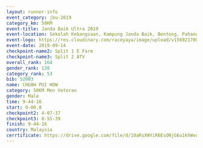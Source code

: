 ```yaml
---
layout: runner-info 
event_category: jbu-2019 
category_km: 50KM 
event-title: Janda Baik Ultra 2019
event-location: Sekolah Kebangsaan, Kampung Janda Baik, Bentong, Pahang, Malaysia 
event-logo: https://res.cloudinary.com/raceyaya/image/upload/v1569217009/logo/janda-baik_vch1pc.jpg 
event-date: 2019-09-14 
checkpoint-name2: Split 1 E Farm 
checkpoint-name3: Split 2 ATV 
overall_rank: 164
gender_rank: 128
category_rank: 53
bib: 52003
name: CHUAH PUI HOW
category: 50KM Men Veteran
gender: Male
time: 9-44-16
start: 0-00.0
checkpoint2: 4-07-37
checkpoint3: 8-55-39
finish: 9-44-16
country: Malaysia
cerrtificate: https://drive.google.com/file/d/10aRsXWYiR6EsONjG6u1khWvnw8-qds_d/view?usp=sharing
---
```

